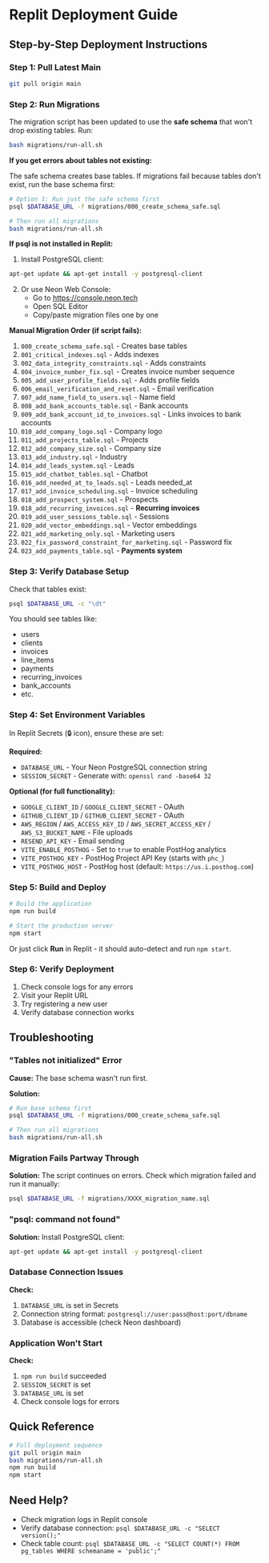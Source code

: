 # Replit Deployment Guide

## Step-by-Step Deployment Instructions

### Step 1: Pull Latest Main

```bash
git pull origin main
```

### Step 2: Run Migrations

The migration script has been updated to use the **safe schema** that won't drop existing tables. Run:

```bash
bash migrations/run-all.sh
```

**If you get errors about tables not existing:**

The safe schema creates base tables. If migrations fail because tables don't exist, run the base schema first:

```bash
# Option 1: Run just the safe schema first
psql $DATABASE_URL -f migrations/000_create_schema_safe.sql

# Then run all migrations
bash migrations/run-all.sh
```

**If psql is not installed in Replit:**

1. Install PostgreSQL client:
```bash
apt-get update && apt-get install -y postgresql-client
```

2. Or use Neon Web Console:
   - Go to https://console.neon.tech
   - Open SQL Editor
   - Copy/paste migration files one by one

**Manual Migration Order (if script fails):**

1. `000_create_schema_safe.sql` - Creates base tables
2. `001_critical_indexes.sql` - Adds indexes
3. `002_data_integrity_constraints.sql` - Adds constraints
4. `004_invoice_number_fix.sql` - Creates invoice number sequence
5. `005_add_user_profile_fields.sql` - Adds profile fields
6. `006_email_verification_and_reset.sql` - Email verification
7. `007_add_name_field_to_users.sql` - Name field
8. `008_add_bank_accounts_table.sql` - Bank accounts
9. `009_add_bank_account_id_to_invoices.sql` - Links invoices to bank accounts
10. `010_add_company_logo.sql` - Company logo
11. `011_add_projects_table.sql` - Projects
12. `012_add_company_size.sql` - Company size
13. `013_add_industry.sql` - Industry
14. `014_add_leads_system.sql` - Leads
15. `015_add_chatbot_tables.sql` - Chatbot
16. `016_add_needed_at_to_leads.sql` - Leads needed_at
17. `017_add_invoice_scheduling.sql` - Invoice scheduling
18. `018_add_prospect_system.sql` - Prospects
19. `018_add_recurring_invoices.sql` - **Recurring invoices**
20. `019_add_user_sessions_table.sql` - Sessions
21. `020_add_vector_embeddings.sql` - Vector embeddings
22. `021_add_marketing_only.sql` - Marketing users
23. `022_fix_password_constraint_for_marketing.sql` - Password fix
24. `023_add_payments_table.sql` - **Payments system**

### Step 3: Verify Database Setup

Check that tables exist:

```bash
psql $DATABASE_URL -c "\dt"
```

You should see tables like:
- users
- clients
- invoices
- line_items
- payments
- recurring_invoices
- bank_accounts
- etc.

### Step 4: Set Environment Variables

In Replit Secrets (🔒 icon), ensure these are set:

**Required:**
- `DATABASE_URL` - Your Neon PostgreSQL connection string
- `SESSION_SECRET` - Generate with: `openssl rand -base64 32`

**Optional (for full functionality):**
- `GOOGLE_CLIENT_ID` / `GOOGLE_CLIENT_SECRET` - OAuth
- `GITHUB_CLIENT_ID` / `GITHUB_CLIENT_SECRET` - OAuth
- `AWS_REGION` / `AWS_ACCESS_KEY_ID` / `AWS_SECRET_ACCESS_KEY` / `AWS_S3_BUCKET_NAME` - File uploads
- `RESEND_API_KEY` - Email sending
- `VITE_ENABLE_POSTHOG` - Set to `true` to enable PostHog analytics
- `VITE_POSTHOG_KEY` - PostHog Project API Key (starts with `phc_`)
- `VITE_POSTHOG_HOST` - PostHog host (default: `https://us.i.posthog.com`)

### Step 5: Build and Deploy

```bash
# Build the application
npm run build

# Start the production server
npm start
```

Or just click **Run** in Replit - it should auto-detect and run `npm start`.

### Step 6: Verify Deployment

1. Check console logs for any errors
2. Visit your Replit URL
3. Try registering a new user
4. Verify database connection works

## Troubleshooting

### "Tables not initialized" Error

**Cause:** The base schema wasn't run first.

**Solution:**
```bash
# Run base schema first
psql $DATABASE_URL -f migrations/000_create_schema_safe.sql

# Then run all migrations
bash migrations/run-all.sh
```

### Migration Fails Partway Through

**Solution:** The script continues on errors. Check which migration failed and run it manually:

```bash
psql $DATABASE_URL -f migrations/XXXX_migration_name.sql
```

### "psql: command not found"

**Solution:** Install PostgreSQL client:
```bash
apt-get update && apt-get install -y postgresql-client
```

### Database Connection Issues

**Check:**
1. `DATABASE_URL` is set in Secrets
2. Connection string format: `postgresql://user:pass@host:port/dbname`
3. Database is accessible (check Neon dashboard)

### Application Won't Start

**Check:**
1. `npm run build` succeeded
2. `SESSION_SECRET` is set
3. `DATABASE_URL` is set
4. Check console logs for errors

## Quick Reference

```bash
# Full deployment sequence
git pull origin main
bash migrations/run-all.sh
npm run build
npm start
```

## Need Help?

- Check migration logs in Replit console
- Verify database connection: `psql $DATABASE_URL -c "SELECT version();"`
- Check table count: `psql $DATABASE_URL -c "SELECT COUNT(*) FROM pg_tables WHERE schemaname = 'public';"`

